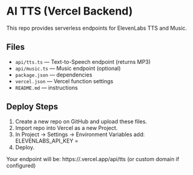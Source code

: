 # AI TTS (Vercel Backend)

This repo provides serverless endpoints for ElevenLabs TTS and Music.

## Files
- `api/tts.ts` — Text-to-Speech endpoint (returns MP3)
- `api/music.ts` — Music endpoint (optional)
- `package.json` — dependencies
- `vercel.json` — Vercel function settings
- `README.md` — instructions

## Deploy Steps
1. Create a new repo on GitHub and upload these files.
2. Import repo into Vercel as a new Project.
3. In Project → Settings → Environment Variables add:
   ELEVENLABS_API_KEY = <your rotated key>
4. Deploy.

Your endpoint will be:
https://<project>.vercel.app/api/tts
(or custom domain if configured)
